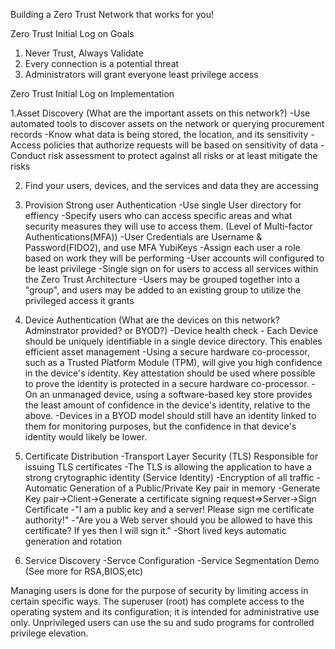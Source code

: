 Building a Zero Trust Network that works for you!

Zero Trust Initial Log on Goals

1. Never Trust, Always Validate
2. Every connection is a potential threat
3. Administrators will grant everyone least privilege access

Zero Trust Initial Log on Implementation
 
1.Asset Discovery (What are the important assets on this network?)
  -Use automated tools to discover assets on the network or querying procurement records
  -Know what data is being stored, the location, and its sensitivity
  -Access policies that authorize requests will be based on sensitivity of data
  -Conduct risk assessment to protect against all risks or at least mitigate the risks

2. Find your users, devices, and the services and data they are accessing

3. Provision Strong user Authentication
    -Use single User directory for effiency
    -Specify users who can access specific areas and what security measures they will use to access them. (Level of Multi-factor Authentications(MFA))
    -User Credentials are Username & Password(FIDO2), and use MFA YubiKeys
    -Assign each user a role based on work they will be performing
    -User accounts will configured to be least privilege
    -Single sign on for users to access all services within the Zero Trust Architecture
    -Users may be grouped together into a "group", and users may be added to an existing group to utilize the privileged access it grants

4. Device Authentication (What are the devices on this network? Adminstrator provided? or BYOD?)
     -Device health check
       - Each Device should be uniquely identifiable in a single device directory. This enables efficient asset management
       -Using a secure hardware co-processor, such as a Trusted Platform Module (TPM), will give you high confidence in the device's identity. Key attestation should be used where possible to prove the identity is protected in a secure hardware co-processor.
       -On an unmanaged device, using a software-based key store provides the least amount of confidence in the device's identity, relative to the above.
       -Devices in a BYOD model should still have an identity linked to them for monitoring purposes, but the confidence in that device's identity would likely be lower.
5. Certificate Distribution
     -Transport Layer Security (TLS) Responsible for issuing TLS certificates
     -The TLS is allowing the application to have a strong crytographic identity (Service Identity)
     -Encryption of all traffic
     -Automatic Generation of a Public/Private Key pair in memory
     -Generate Key pair->Client->Generate a certificate signing request=>Server->Sign Certificate
     -"I am a public key and a server! Please sign me certificate authority!"
     -"Are you a Web server should you be allowed to have this certificate? If yes then I will sign it."
     -Short lived keys automatic generation and rotation
6. Service Discovery
     -Servce Configuration
     -Service Segmentation
Demo
(See more for RSA,BIOS,etc)

Managing users is done for the purpose of security by limiting access in certain specific ways. The superuser (root) has complete access to the operating system and its configuration; it is intended for administrative use only. Unprivileged users can use the su and sudo programs for controlled privilege elevation.

